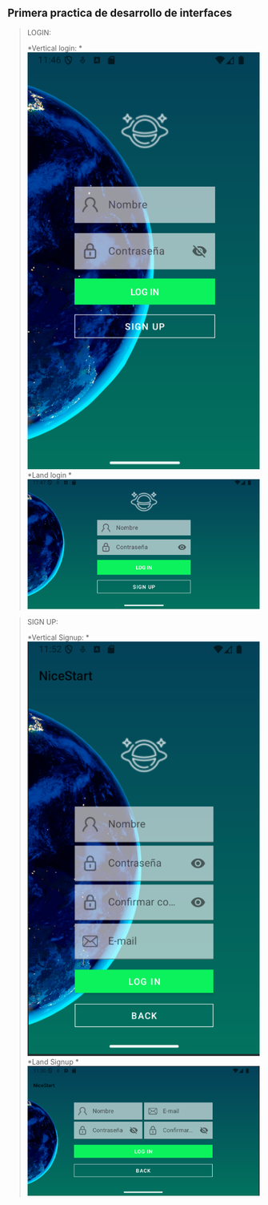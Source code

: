 ## Primera practica de desarrollo de interfaces


>LOGIN:
> 
> *Vertical login:
> *![LoginV](img/vartical_Login.png)
> *Land login
> *![LoginL](img/Land_login.png)

>SIGN UP:
> 
> *Vertical Signup:
> *![LoginV](img/vertical_signup.png)
> *Land Signup
> *![LoginV](img/Land_Signup.png)